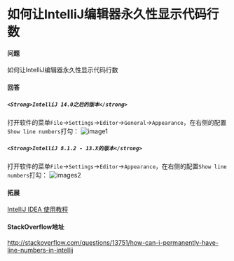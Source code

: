 # 如何让IntelliJ编辑器永久性显示代码行数

#### 问题

如何让IntelliJ编辑器永久性显示代码行数

#### 回答

##### `<Strong>IntelliJ 14.0之后的版本</strong>`

打开软件的菜单`File`->`Settings`->`Editor`->`General`->`Appearance`，在右侧的配置`Show line numbers`打勾：
![image1][1]

##### `<Strong>IntelliJ 8.1.2 - 13.X的版本</strong>`

打开软件的菜单`File`->`Settings`->`Editor`->`Appearance`，在右侧的配置`Show line numbers`打勾：
![images2][2]

#### 拓展

[IntelliJ IDEA 使用教程](http://www.phperz.com/article/15/0923/159068.html)

#### StackOverflow地址

<http://stackoverflow.com/questions/13751/how-can-i-permanently-have-line-numbers-in-intellij>

  [1]: http://i.stack.imgur.com/9DL9q.png
  [2]: http://i.stack.imgur.com/JVZlJ.jpg
